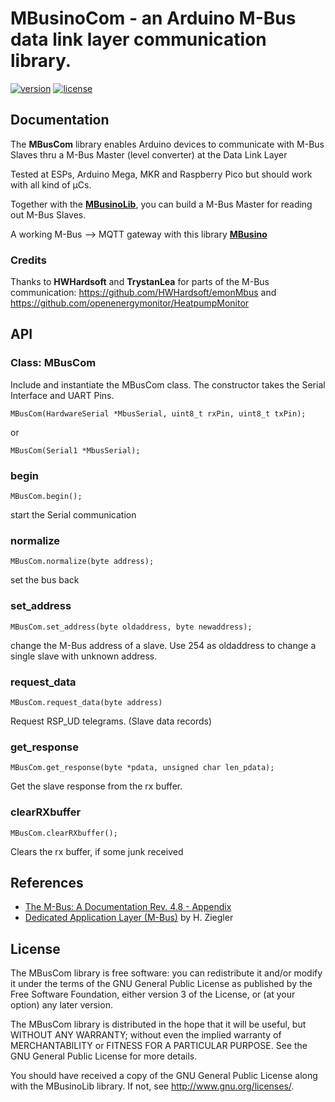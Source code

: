 # MBusinoCom - an Arduino M-Bus data link layer communication library. 
[![version](https://img.shields.io/badge/version-0.1.3-brightgreen.svg)](CHANGELOG.md)
[![license](https://img.shields.io/badge/license-GPL--3.0-orange.svg)](LICENSE)


## Documentation

The **MBusCom** library enables Arduino devices to communicate with M-Bus Slaves thru a M-Bus Master (level converter) at the Data Link Layer

Tested at ESPs, Arduino Mega, MKR and Raspberry Pico but should work with all kind of µCs.

Together with the [**MBusinoLib**](https://github.com/Zeppelin500/MBusinoLib), you can build a M-Bus Master for reading out M-Bus Slaves.

A working M-Bus --> MQTT gateway with this library [**MBusino**](https://github.com/Zeppelin500/MBusino)

### Credits

Thanks to **HWHardsoft** and **TrystanLea** for parts of the M-Bus communication: https://github.com/HWHardsoft/emonMbus and https://github.com/openenergymonitor/HeatpumpMonitor

## API

### Class: MBusCom

Include and instantiate the MBusCom class. The constructor takes the Serial Interface and UART Pins.

```MBusCom(HardwareSerial *MbusSerial, uint8_t rxPin, uint8_t txPin);```

or

```MBusCom(Serial1 *MbusSerial);```


### begin
```MBusCom.begin();```

start the Serial communication

### normalize
```MBusCom.normalize(byte address);```

set the bus back

### set_address
```MBusCom.set_address(byte oldaddress, byte newaddress);```

change the M-Bus address of a slave. Use 254 as oldaddress to change a single slave with unknown address.

### request_data
```MBusCom.request_data(byte address)```

Request RSP_UD telegrams. (Slave data records)

### get_response
```MBusCom.get_response(byte *pdata, unsigned char len_pdata);```

Get the slave response from the rx buffer.

### clearRXbuffer
```MBusCom.clearRXbuffer();```

Clears the rx buffer, if some junk received



## References

* [The M-Bus: A Documentation Rev. 4.8 - Appendix](https://m-bus.com/assets/downloads/MBDOC48.PDF)
* [Dedicated Application Layer (M-Bus)](https://datasheet.datasheetarchive.com/originals/crawler/m-bus.com/ba82a2f0a320ffda901a2d9814f48c24.pdf) by H. Ziegler

## License


The MBusCom library is free software: you can redistribute it and/or modify
it under the terms of the GNU General Public License as published by
the Free Software Foundation, either version 3 of the License, or
(at your option) any later version.

The MBusCom library is distributed in the hope that it will be useful,
but WITHOUT ANY WARRANTY; without even the implied warranty of
MERCHANTABILITY or FITNESS FOR A PARTICULAR PURPOSE.  See the
GNU General Public License for more details.

You should have received a copy of the GNU General Public License
along with the MBusinoLib library.  If not, see <http://www.gnu.org/licenses/>.
